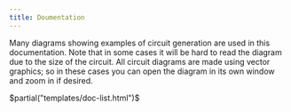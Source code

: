 ```yaml
---
title: Doumentation
---
```

Many diagrams showing examples of circuit generation are used in this documentation.
Note that in some cases it will be hard to read the diagram due to the size of the circuit.
All circuit diagrams are made using vector graphics; so in these cases you can open the diagram in its own window and zoom in if desired.

$partial("templates/doc-list.html")$
